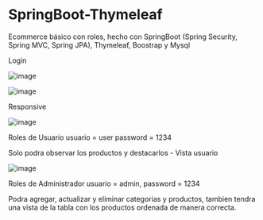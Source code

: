 # SpringBoot-Thymeleaf
Ecommerce básico con roles, hecho con SpringBoot (Spring Security, Spring MVC, Spring JPA), Thymeleaf, Boostrap y Mysql

Login

![image](https://user-images.githubusercontent.com/87833024/214857289-7db94921-6cfd-48f2-88b2-17a8c6be9a15.png)

![image](https://user-images.githubusercontent.com/87833024/214855282-0bdbcf88-30c2-46aa-a24a-062f65c1fda5.png)


Responsive

![image](https://user-images.githubusercontent.com/87833024/214855465-5d998861-cb89-4bd6-8668-736d4d30733b.png)

Roles de Usuario
usuario = user
password = 1234

Solo podra observar los productos y destacarlos - Vista usuario


![image](https://user-images.githubusercontent.com/87833024/214855507-c9602b82-affa-40d4-be0d-78d50e446a85.png)

Roles de Administrador
usuario = admin, 
password = 1234

Podra agregar, actualizar y eliminar categorias y productos, tambien tendra una vista de la tabla con los productos ordenada de manera correcta.






